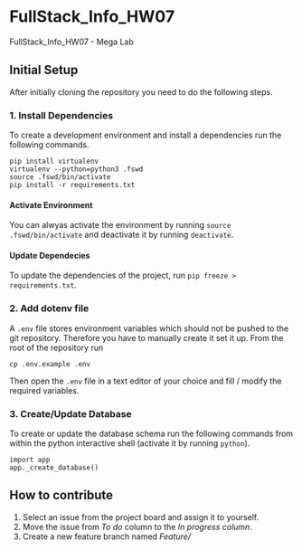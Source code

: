 # FullStack_Info_HW07
FullStack_Info_HW07 - Mega Lab

## Initial Setup

After initially cloning the repository you need to do the following steps.

### 1. Install Dependencies
To create a development environment and install a dependencies run the following commands.

```
pip install virtualenv
virtualenv --python=python3 .fswd
source .fswd/bin/activate
pip install -r requirements.txt
```

#### Activate Environment
You can alwyas activate the environment by running `source .fswd/bin/activate` and deactivate it by running `deactivate`.

#### Update Dependecies
To update the dependencies of the project, run `pip freeze > requirements.txt`.

### 2. Add dotenv file
A `.env` file stores environment variables which should not be pushed to the git repository.
Therefore you have to manually create it set it up.
From the root of the repository run

```
cp .env.example .env
```

Then open the `.env` file in a text editor of your choice and fill / modify the required variables.

### 3. Create/Update Database
To create or update the database schema run the following commands from within the python interactive shell (activate it by running `python`).

```
import app
app._create_database()
```

## How to contribute

1. Select an issue from the project board and assign it to yourself.
2. Move the issue from *To do* column to the *In progress column*.
3. Create a new feature branch named *Feature/<title of issue>* from the develop branch.
4. Implement the specific using the feature branch.
5. Once finished, use source tree to merge develop into your feature branch locally. Check whether everything works as expected.
6. Open a pull request to merge ther feature branch back to develop and wait for the code review to approve it.
6. Once approved merge the feature branch into develop.


